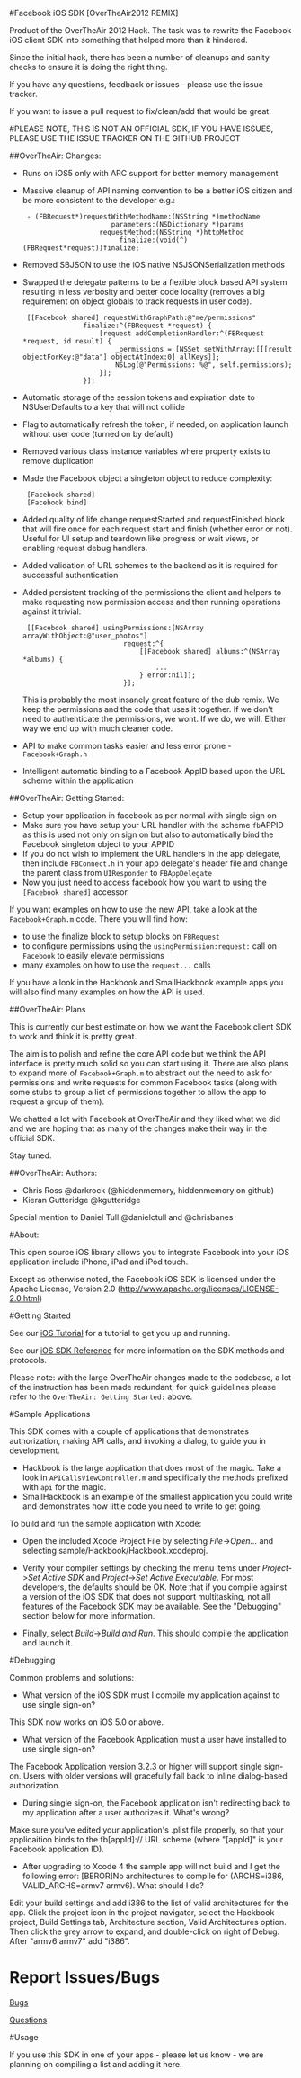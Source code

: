#Facebook iOS SDK [OverTheAir2012 REMIX]

Product of the OverTheAir 2012 Hack. The task was to rewrite the Facebook iOS client SDK into something that helped more than it hindered.

Since the initial hack, there has been a number of cleanups and sanity checks to ensure it is doing the right thing.

If you have any questions, feedback or issues - please use the issue tracker.

If you want to issue a pull request to fix/clean/add that would be great.

#PLEASE NOTE, THIS IS NOT AN OFFICIAL SDK, IF YOU HAVE ISSUES, PLEASE USE THE ISSUE TRACKER ON THE GITHUB PROJECT

##OverTheAir: Changes:

 - Runs on iOS5 only with ARC support for better memory management
 - Massive cleanup of API naming convention to be a better iOS citizen and be more consistent to the developer e.g.:

    	- (FBRequest*)requestWithMethodName:(NSString *)methodName
                             parameters:(NSDictionary *)params
                          requestMethod:(NSString *)httpMethod
                               finalize:(void(^)(FBRequest*request))finalize;
                               
 - Removed SBJSON to use the iOS native NSJSONSerialization methods
 - Swapped the delegate patterns to be a flexible block based API system resulting in less verbosity and better code locality (removes a big requirement on object globals to track requests in user code).

    	[[Facebook shared] requestWithGraphPath:@"me/permissions"
                      finalize:^(FBRequest *request) {
                          [request addCompletionHandler:^(FBRequest *request, id result) {
                              _permissions = [NSSet setWithArray:[[[result objectForKey:@"data"] objectAtIndex:0] allKeys]];
                              NSLog(@"Permissions: %@", self.permissions);
                          }];
                      }];

 - Automatic storage of the session tokens and expiration date to NSUserDefaults to a key that will not collide
 - Flag to automatically refresh the token, if needed, on application launch without user code (turned on by default)
 - Removed various class instance variables where property exists to remove duplication
 - Made the Facebook object a singleton object to reduce complexity:

		[Facebook shared]
		[Facebook bind]
    
 - Added quality of life change requestStarted and requestFinished block that will fire once for each request start and finish (whether error or not). Useful for UI setup and teardown like progress or wait views, or enabling request debug handlers.
 - Added validation of URL schemes to the backend as it is required for successful authentication
 - Added persistent tracking of the permissions the client and helpers to make requesting new permission access and then running operations against it trivial:

		[[Facebook shared] usingPermissions:[NSArray arrayWithObject:@"user_photos"] 
                                request:^{
                                    [[Facebook shared] albums:^(NSArray *albums) {
                                        ...
                                    } error:nil]];
                                }];
                                
   This is probably the most insanely great feature of the dub remix. We keep the permissions and the code that uses it together. If we don't need to authenticate the permissions, we wont. If we do, we will. Either way we end up with much cleaner code.
 - API to make common tasks easier and less error prone - `Facebook+Graph.h`
 - Intelligent automatic binding to a Facebook AppID based upon the URL scheme within the application

##OverTheAir: Getting Started:

 - Setup your application in facebook as per normal with single sign on
 - Make sure you have setup your URL handler with the scheme `fb`APPID as this is used not only on sign on but also to automatically bind the Facebook singleton object to your APPID
 - If you do not wish to implement the URL handlers in the app delegate, then include `FBConnect.h` in your app delegate's header file and change the parent class from `UIResponder` to `FBAppDelegate`
 - Now you just need to access facebook how you want to using the `[Facebook shared]` accessor.
 
If you want examples on how to use the new API, take a look at the `Facebook+Graph.m` code. There you will find how:

 - to use the finalize block to setup blocks on `FBRequest`
 - to configure permissions using the `usingPermission:request:` call on `Facebook` to easily elevate permissions
 - many examples on how to use the `request...` calls
 
If you have a look in the Hackbook and SmallHackbook example apps you will also find many examples on how the API is used.

##OverTheAir: Plans

This is currently our best estimate on how we want the Facebook client SDK to work and think it is pretty great. 

The aim is to polish and refine the core API code but we think the API interface is pretty much solid so you can start using it. There are also plans to expand more of `Facebook+Graph.m` to abstract out the need to ask for permissions and write requests for common Facebook tasks (along with some stubs to group a list of permissions together to allow the app to request a group of them).

We chatted a lot with Facebook at OverTheAir and they liked what we did and we are hoping that as many of the changes make their way in the official SDK.

Stay tuned.

##OverTheAir: Authors:

 - Chris Ross @darkrock (@hiddenmemory, hiddenmemory on github)
 - Kieran Gutteridge @kgutteridge 

Special mention to Daniel Tull @danielctull and @chrisbanes

#About:

This open source iOS library allows you to integrate Facebook into your iOS application include iPhone, iPad and iPod touch.

Except as otherwise noted, the Facebook iOS SDK is licensed under the Apache License, Version 2.0 (http://www.apache.org/licenses/LICENSE-2.0.html)

#Getting Started

See our [iOS Tutorial](https://developers.facebook.com/docs/guides/mobile/ios/) for a tutorial to get you up and running.

See our [iOS SDK Reference](https://developers.facebook.com/docs/reference/iossdk/) for more information on the SDK methods and protocols.

Please note: with the large OverTheAir changes made to the codebase, a lot of the instruction has been made redundant, for quick guidelines please refer to the `OverTheAir: Getting Started:` above.

#Sample Applications

This SDK comes with a couple of applications that demonstrates authorization, making API calls, and invoking a dialog, to guide you in development.

 - Hackbook is the large application that does most of the magic. Take a look in `APICallsViewController.m` and specifically the methods prefixed with `api` for the magic.
 - SmallHackbook is an example of the smallest application you could write and demonstrates how little code you need to write to get going.

To build and run the sample application with Xcode:

* Open the included Xcode Project File by selecting _File_->_Open..._ and selecting sample/Hackbook/Hackbook.xcodeproj.

* Verify your compiler settings by checking the menu items under _Project_->_Set Active SDK_ and _Project_->_Set Active Executable_. For most developers, the defaults should be OK. Note that if you compile against a version of the iOS SDK that does not support multitasking, not all features of the Facebook SDK may be available. See the "Debugging" section below for more information.

* Finally, select _Build_->_Build and Run_. This should compile the application and launch it.

#Debugging

Common problems and solutions:

* What version of the iOS SDK must I compile my application against to use single sign-on?

This SDK now works on iOS 5.0 or above.

* What version of the Facebook Application must a user have installed to use single sign-on?

The Facebook Application version 3.2.3 or higher will support single sign-on. Users with older versions will gracefully fall back to inline dialog-based authorization.

* During single sign-on, the Facebook application isn't redirecting back to my application after a user authorizes it. What's wrong?

Make sure you've edited your application's .plist file properly, so that your applicaition binds to the fb\[appId\]:// URL scheme (where "\[appId\]" is your Facebook application ID).

* After upgrading to Xcode 4 the sample app will not build and I get the following error: [BEROR]No architectures to compile for (ARCHS=i386, VALID_ARCHS=armv7 armv6). What should I do?

Edit your build settings and add i386 to the list of valid architectures for the app. Click the project icon in the project navigator, select the Hackbook project, Build Settings tab, Architecture section, Valid Architectures option. Then click the grey arrow to expand, and double-click on right of Debug. After "armv6 armv7" add "i386".

Report Issues/Bugs
===============
[Bugs](https://github.com/hiddenmemory/facebook-ios-sdk/issues)

[Questions](https://github.com/hiddenmemory/facebook-ios-sdk/issue)

#Usage

If you use this SDK in one of your apps - please let us know - we are planning on compiling a list and adding it here.